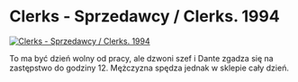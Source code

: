 Clerks - Sprzedawcy / Clerks. 1994 
=============
[![Clerks - Sprzedawcy / Clerks. 1994 ](http://vidos.pl/images/player.gif)](http://vidos.pl/clerks-sprzedawcy-clerks-1994)

 To ma być dzień wolny od pracy, ale dzwoni szef i Dante zgadza się na zastępstwo do godziny 12. Mężczyzna spędza jednak w sklepie cały dzień.
